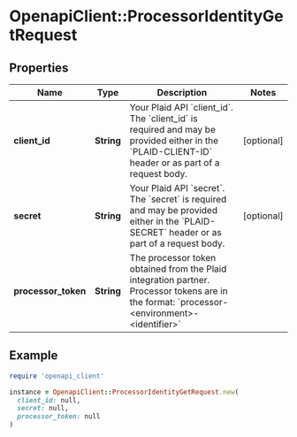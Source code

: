 # OpenapiClient::ProcessorIdentityGetRequest

## Properties

| Name | Type | Description | Notes |
| ---- | ---- | ----------- | ----- |
| **client_id** | **String** | Your Plaid API &#x60;client_id&#x60;. The &#x60;client_id&#x60; is required and may be provided either in the &#x60;PLAID-CLIENT-ID&#x60; header or as part of a request body. | [optional] |
| **secret** | **String** | Your Plaid API &#x60;secret&#x60;. The &#x60;secret&#x60; is required and may be provided either in the &#x60;PLAID-SECRET&#x60; header or as part of a request body. | [optional] |
| **processor_token** | **String** | The processor token obtained from the Plaid integration partner. Processor tokens are in the format: &#x60;processor-&lt;environment&gt;-&lt;identifier&gt;&#x60; |  |

## Example

```ruby
require 'openapi_client'

instance = OpenapiClient::ProcessorIdentityGetRequest.new(
  client_id: null,
  secret: null,
  processor_token: null
)
```

